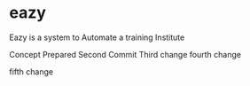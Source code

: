 # eazy
Eazy is a system to Automate a training Institute

Concept Prepared
Second Commit
Third change
fourth change

fifth change